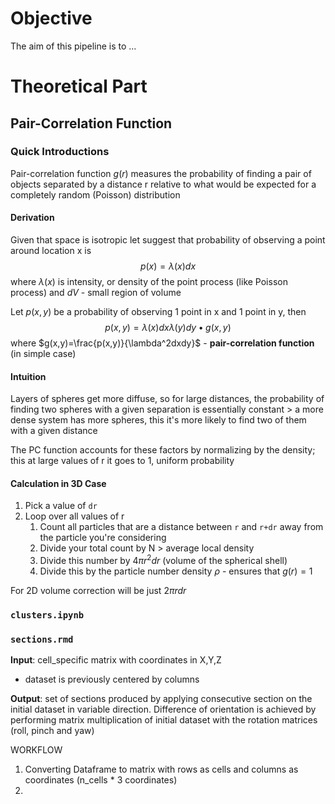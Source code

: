 # Objective
The aim of this pipeline is to ...

# Theoretical Part
## Pair-Correlation Function
### Quick Introductions
Pair-correlation function $g(r)$ measures the probability of finding a pair of objects separated by a distance r relative to what would be expected for a completely random (Poisson) distribution
#### Derivation
Given that space is isotropic let suggest that probability of observing a point around location x is $$p(x)=\lambda(x)dx$$where $\lambda(x)$ is intensity, or density of the point process (like Poisson process) and $dV$ - small region of volume

Let $p(x,y)$ be a probability of observing 1 point in x and 1 point in y, then $$p(x,y)=\lambda(x)dx\lambda(y)dy\bullet g(x,y)$$where $g(x,y)=\frac{p(x,y)}{\lambda^2dxdy}$ - **pair-correlation function** (in simple case)

#### Intuition
Layers of spheres get more diffuse, so for large distances, the probability of finding two spheres with a given separation is essentially constant > a more dense system has more spheres, this it's more likely to find two of them with a given distance

The PC function accounts for these factors by normalizing by the density; this at large values of r it goes to 1, uniform probability

#### Calculation in 3D Case
1. Pick a value of `dr`
2. Loop over all values of r
    1. Count all particles that are a distance between `r` and `r+dr` away from the particle you're considering
    2. Divide your total count by N > average local density
    3. Divide this number by $4\pi r^2dr$ (volume of the spherical shell)
    4. Divide this by the particle number density $\rho$ - ensures that $g(r)=1$

For 2D volume correction will be just $2\pi r dr$

### `clusters.ipynb`


### `sections.rmd` 
**Input**: cell_specific matrix with coordinates in X,Y,Z
- dataset is previously centered by columns

**Output**: set of sections produced by applying consecutive section on the initial dataset in variable direction. Difference of orientation is achieved by performing matrix multiplication of initial dataset with the rotation matrices (roll, pinch and yaw)

WORKFLOW
1. Converting Dataframe to matrix with rows as cells and columns as coordinates (n_cells * 3 coordinates)
2. 
